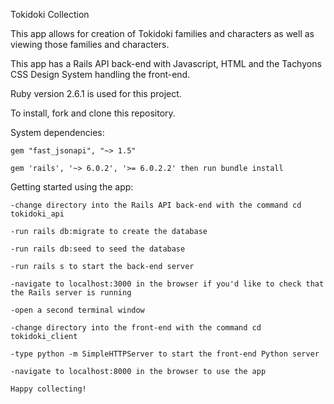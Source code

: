 Tokidoki Collection

This app allows for creation of Tokidoki families and characters as well as viewing those families and characters.

This app has a Rails API back-end with Javascript, HTML and the Tachyons CSS Design System handling the front-end.

Ruby version 2.6.1 is used for this project.

To install, fork and clone this repository.

System dependencies:
    
    gem "fast_jsonapi", "~> 1.5"
    
    gem 'rails', '~> 6.0.2', '>= 6.0.2.2' then run bundle install

Getting started using the app:

    -change directory into the Rails API back-end with the command cd tokidoki_api

    -run rails db:migrate to create the database

    -run rails db:seed to seed the database

    -run rails s to start the back-end server

    -navigate to localhost:3000 in the browser if you'd like to check that the Rails server is running

    -open a second terminal window

    -change directory into the front-end with the command cd tokidoki_client
    
    -type python -m SimpleHTTPServer to start the front-end Python server

    -navigate to localhost:8000 in the browser to use the app

    Happy collecting!
